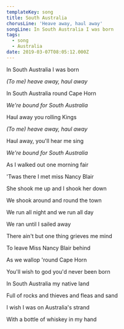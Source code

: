 ```yaml
---
templateKey: song
title: South Australia
chorusLine: 'Heave away, haul away'
songLine: In South Australia I was born
tags:
  - song
  - Australia
date: 2019-03-07T08:05:12.000Z
---
```

In South Australia I was born

_(To me) heave away, haul away_

In South Australia round Cape Horn

_We're bound for South Australia_



Haul away you rolling Kings

_(To me) heave away, haul away_

Haul away, you'll hear me sing

_We're bound for South Australia_



As I walked out one morning fair

'Twas there I met miss Nancy Blair



She shook me up and I shook her down

We shook around and round the town



We run all night and we run all day

We ran until I sailed away



There ain't but one thing grieves me mind

To leave Miss Nancy Blair behind



As we wallop 'round Cape Horn

You'll wish to god you'd never been born



In South Australia my native land

Full of rocks and thieves and fleas and sand



I wish I was on Australia's strand

With a bottle of whiskey in my hand
